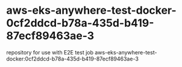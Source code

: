# aws-eks-anywhere-test-docker-0cf2ddcd-b78a-435d-b419-87ecf89463ae-3
repository for use with E2E test job aws-eks-anywhere-test-docker:0cf2ddcd-b78a-435d-b419-87ecf89463ae-3
